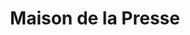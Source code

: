 ---
title: "Maison de la Presse"
url: /saint-herblain/maison-de-la-presse/
shop: marchand de journaux
---